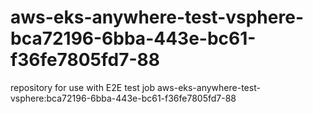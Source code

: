 # aws-eks-anywhere-test-vsphere-bca72196-6bba-443e-bc61-f36fe7805fd7-88
repository for use with E2E test job aws-eks-anywhere-test-vsphere:bca72196-6bba-443e-bc61-f36fe7805fd7-88
